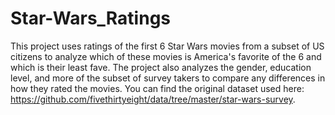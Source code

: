 # Star-Wars_Ratings
This project uses ratings of the first 6 Star Wars movies from a subset of US citizens to analyze which of these movies is America's favorite of the 6 and which is their least fave. The project also analyzes the gender, education level, and more of the subset of survey takers to compare any differences in how they rated the movies.
You can find the original dataset used here: https://github.com/fivethirtyeight/data/tree/master/star-wars-survey.

